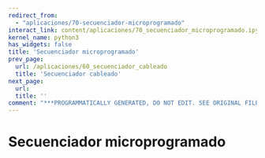 ```yaml
---
redirect_from:
  - "aplicaciones/70-secuenciador-microprogramado"
interact_link: content/aplicaciones/70_secuenciador_microprogramado.ipynb
kernel_name: python3
has_widgets: false
title: 'Secuenciador microprogramado'
prev_page:
  url: /aplicaciones/60_secuenciador_cableado
  title: 'Secuenciador cableado'
next_page:
  url: 
  title: ''
comment: "***PROGRAMMATICALLY GENERATED, DO NOT EDIT. SEE ORIGINAL FILES IN /content***"
---
```



# **Secuenciador microprogramado**

